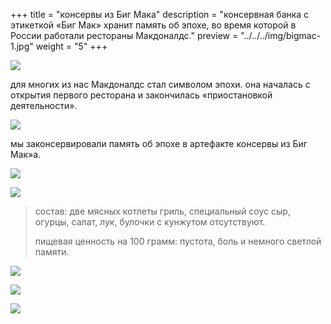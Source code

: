 +++
title = "консервы из Биг Мака"
description = "консервная банка с этикеткой «Биг Мак» хранит память об эпохе, во время которой в России работали рестораны Макдоналдс."
preview = "../../../img/bigmac-1.jpg"
weight = "5"
+++

![](../../../img/bigmac-1.jpg)

для многих из нас Макдоналдс стал символом эпохи. она началась с открытия первого ресторана и закончилась «приостановкой деятельности».

![](../../../img/bigmac-2.jpg)

мы законсервировали память об эпохе в артефакте консервы из Биг Мак»а.

![](../../../img/bigmac-3.jpg)

![](../../../img/bigmac-4.jpg)

> состав: две мясных котлеты гриль, специальный соус сыр, огурцы, салат, лук, булочки с кунжутом отсутствуют.
>
> пищевая ценность на 100 грамм: пустота, боль и немного светлой памяти.

![](../../../img/bigmac-5.jpg)

![](../../../img/bigmac-6.jpg)

![](../../../img/bigmac-7.jpg)
